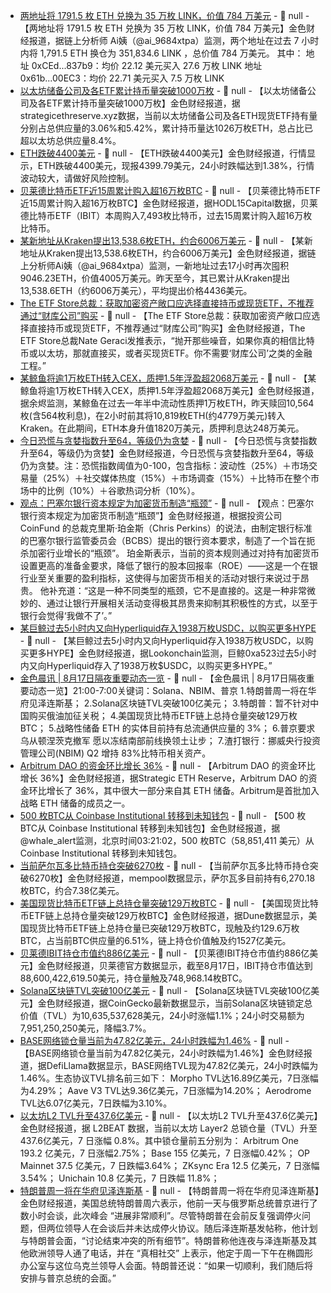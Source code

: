 - [两地址将 1791.5 枚 ETH 兑换为 35 万枚 LINK，价值 784 万美元](https://x.com/ai_9684xtpa/status/1956890638919832018) - 📰 null - 【两地址将 1791.5 枚 ETH 兑换为 35 万枚 LINK，价值 784 万美元】金色财经报道，据链上分析师 Ai姨（@ai_9684xtpa）监测，两个地址在过去 7 小时内将 1,791.5 ETH 换仓为 351,834.6 LINK ，总价值 784 万美元。 
其中： 地址 0xCEd...837b9：均价 22.12 美元买入 27.6 万枚 LINK 地址 0x61b...00EC3：均价 22.71 美元买入 7.5 万枚 LINK
- [以太坊储备公司及各ETF累计持币量突破1000万枚](https://www.strategicethreserve.xyz/) - 📰 null - 【以太坊储备公司及各ETF累计持币量突破1000万枚】金色财经报道，据strategicethreserve.xyz数据，当前以太坊储备公司及各ETH现货ETF持有量分别占总供应量的3.06%和5.42%，累计持币量达1026万枚ETH，总占比已超以太坊总供应量8.4%。
- [ETH跌破4400美元]() - 📰 null - 【ETH跌破4400美元】金色财经报道，行情显示，ETH跌破4400美元，现报4399.79美元，24小时跌幅达到1.38%，行情波动较大，请做好风险控制。
- [贝莱德比特币ETF近15周累计购入超16万枚BTC](https://x.com/HODL15Capital/status/1956880340330680748) - 📰 null - 【贝莱德比特币ETF近15周累计购入超16万枚BTC】金色财经报道，据HODL15Capital数据，贝莱德比特币ETF（IBIT）本周购入7,493枚比特币，过去15周累计购入超16万枚比特币。
- [某新地址从Kraken提出13,538.6枚ETH，约合6006万美元](https://x.com/ai_9684xtpa/status/1956881995436605628) - 📰 null - 【某新地址从Kraken提出13,538.6枚ETH，约合6006万美元】金色财经报道，据链上分析师Ai姨（@ai_9684xtpa）监测，一新地址过去17小时再次囤积9046.23ETH，价值4005万美元。昨天至今，其已累计从Kraken提出13,538.6ETH（约6006万美元），平均提出价格4436美元。
- [The ETF Store总裁：获取加密资产敞口应选择直接持币或现货ETF，不推荐通过“财库公司”购买](https://x.com/NateGeraci/status/1956876804607606829) - 📰 null - 【The ETF Store总裁：获取加密资产敞口应选择直接持币或现货ETF，不推荐通过“财库公司”购买】金色财经报道，The ETF Store总裁Nate Geraci发推表示，“抛开那些噪音，如果你真的相信比特币或以太坊，那就直接买，或者买现货ETF。你不需要‘财库公司’之类的金融工程。”
- [某鲸鱼将逾1万枚ETH转入CEX，质押1.5年浮盈超2068万美元](https://x.com/EmberCN/status/1956873492781277367) - 📰 null - 【某鲸鱼将逾1万枚ETH转入CEX，质押1.5年浮盈超2068万美元】金色财经报道，据余烬监测，某鲸鱼在过去一年半中流动性质押1万枚ETH，昨天赎回10,564枚(含564枚利息)，在2小时前其将10,819枚ETH(约4779万美元)转入Kraken。在此期间，ETH本身升值1820万美元，质押利息达248万美元。
- [今日恐慌与贪婪指数升至64，等级仍为贪婪](https://alternative.me/crypto/fear-and-greed-index/#google_vignette) - 📰 null - 【今日恐慌与贪婪指数升至64，等级仍为贪婪】金色财经报道，今日恐慌与贪婪指数升至64，等级仍为贪婪。注：恐慌指数阈值为0-100，包含指标：波动性（25%）＋市场交易量（25%）＋社交媒体热度（15%）＋市场调查（15%）＋比特币在整个市场中的比例（10%）＋谷歌热词分析（10%）。
- [观点：巴塞尔银行资本规定为加密货币制造“瓶颈”](https://cointelegraph.com/news/basel-bank-capital-rules-create-chokepoint-crypto) - 📰 null - 【观点：巴塞尔银行资本规定为加密货币制造“瓶颈”】金色财经报道，根据投资公司 CoinFund 的总裁克里斯·珀金斯（Chris Perkins）的说法，由制定银行标准的巴塞尔银行监管委员会（BCBS）提出的银行资本要求，制造了一个旨在扼杀加密行业增长的“瓶颈”。 
珀金斯表示，当前的资本规则通过对持有加密货币设置更高的准备金要求，降低了银行的股本回报率（ROE）——这是一个在银行业至关重要的盈利指标，这使得与加密货币相关的活动对银行来说过于昂贵。 
他补充道：“这是一种不同类型的瓶颈，它不是直接的。这是一种非常微妙的、通过让银行开展相关活动变得极其昂贵来抑制其积极性的方式，以至于银行会觉得‘我做不了’。”
- [某巨鲸过去5小时内又向Hyperliquid存入1938万枚USDC，以购买更多HYPE](https://x.com/lookonchain/status/1956862692800790889) - 📰 null - 【某巨鲸过去5小时内又向Hyperliquid存入1938万枚USDC，以购买更多HYPE】金色财经报道，据Lookonchain监测，巨鲸0xa523过去5小时内又向Hyperliquid存入了1938万枚$USDC，以购买更多HYPE。”
- [金色晨讯 | 8月17日隔夜重要动态一览]() - 📰 null - 【金色晨讯 | 8月17日隔夜重要动态一览】21:00-7:00关键词：Solana、NBIM、普京 
1.特朗普周一将在华府见泽连斯基； 
2.Solana区块链TVL突破100亿美元； 
3.特朗普：暂不针对中国购买俄油加征关税； 
4.美国现货比特币ETF链上总持仓量突破129万枚BTC； 
5.战略性储备 ETH 的实体目前持有总流通供应量的 3%； 
6.普京要求乌从顿涅茨克撤军 愿以冻结南部前线换领土让步； 
7.渣打银行：挪威央行投资管理公司(NBIM) Q2 增持 83%比特币相关资产。
- [Arbitrum DAO 的资金环比增长 36%](https://x.com/SERdotxyz/status/1956797457758814522) - 📰 null - 【Arbitrum DAO 的资金环比增长 36%】金色财经报道，据Strategic ETH Reserve，Arbitrum DAO 的资金环比增长了 36%，其中很大一部分来自其 ETH 储备。Arbitrum是首批加入战略 ETH 储备的成员之一。
- [500 枚BTC从 Coinbase Institutional 转移到未知钱包](https://whale-alert.io/transaction/bitcoin/1665e6925eacffa855cad1a9bb443b710504e8a4d4ff9a578e70f64f8b668c35) - 📰 null - 【500 枚BTC从 Coinbase Institutional 转移到未知钱包】金色财经报道，据@whale_alert监测，北京时间03:21:02，500 枚BTC（58,851,411 美元）从 Coinbase Institutional 转移到未知钱包。
- [当前萨尔瓦多比特币持仓突破6270枚]() - 📰 null - 【当前萨尔瓦多比特币持仓突破6270枚】金色财经报道，mempool数据显示，萨尔瓦多目前持有6,270.18枚BTC，约合7.38亿美元。
- [美国现货比特币ETF链上总持仓量突破129万枚BTC]() - 📰 null - 【美国现货比特币ETF链上总持仓量突破129万枚BTC】金色财经报道，据Dune数据显示，美国现货比特币ETF链上总持仓量已突破129万枚BTC，现触及约129.6万枚BTC，占当前BTC供应量的6.51%，链上持仓价值触及约1527亿美元。
- [贝莱德IBIT持仓市值约886亿美元]() - 📰 null - 【贝莱德IBIT持仓市值约886亿美元】金色财经报道，贝莱德官方数据显示，截至8月17日，IBIT持仓市值达到88,600,422,619.50美元，持仓量触及748,968.14枚BTC。
- [Solana区块链TVL突破100亿美元]() - 📰 null - 【Solana区块链TVL突破100亿美元】金色财经报道，据CoinGecko最新数据显示，当前Solana区块链锁定总价值（TVL）为10,635,537,628美元，24小时涨幅1.1%；24小时交易额为7,951,250,250美元，降幅3.7%。
- [BASE网络锁仓量当前为47.82亿美元，24小时跌幅为1.46%]() - 📰 null - 【BASE网络锁仓量当前为47.82亿美元，24小时跌幅为1.46%】金色财经报道，据DefiLlama数据显示，BASE网络TVL现为47.82亿美元，24小时跌幅为1.46%。生态协议TVL排名前三如下： 
Morpho TVL达16.89亿美元，7日涨幅为4.29%； 
Aave V3 TVL达9.36亿美元，7日涨幅为14.20%； 
Aerodrome TVL达6.07亿美元，7日跌幅为3.10%。
- [以太坊L2 TVL升至437.6亿美元]() - 📰 null - 【以太坊L2 TVL升至437.6亿美元】金色财经报道，据 L2BEAT 数据，当前以太坊 Layer2 总锁仓量（TVL）升至437.6亿美元，7 日涨幅 0.8%。其中锁仓量前五分别为： 
Arbitrum One 193.2 亿美元，7 日涨幅2.75%； 
Base 155 亿美元，7 日涨幅0.42%； 
OP Mainnet 37.5 亿美元，7 日跌幅3.64%； 
ZKsync Era 12.5 亿美元，7 日涨幅3.54%； 
Unichain 10.8 亿美元，7 日跌幅 11.8%；
- [特朗普周一将在华府见泽连斯基]() - 📰 null - 【特朗普周一将在华府见泽连斯基】金色财经报道，美国总统特朗普周六表示，他前一天与俄罗斯总统普京进行了数小时会谈，此次峰会 “进展非常顺利”。尽管特朗普在会前反复强调停火问题，但两位领导人在会谈后并未达成停火协议。随后泽连斯基发帖称，他计划与特朗普会面，“讨论结束冲突的所有细节”。特朗普称他连夜与泽连斯基及其他欧洲领导人通了电话，并在 “真相社交” 上表示，他定于周一下午在椭圆形办公室与这位乌克兰领导人会面。特朗普还说：“如果一切顺利，我们随后将安排与普京总统的会面。”
